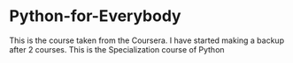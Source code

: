 # Python-for-Everybody
This is the course taken from the Coursera. I have started making a backup after 2 courses. This is the Specialization course of Python
